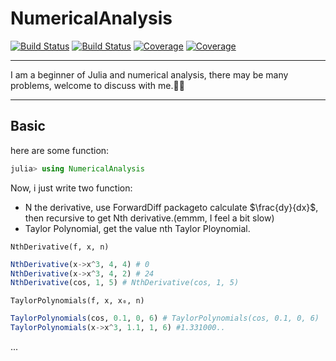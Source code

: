 # NumericalAnalysis

[![Build Status](https://travis-ci.com/ZhouZhuofei/NumericalAnalysis.jl.svg?branch=master)](https://travis-ci.com/ZhouZhuofei/NumericalAnalysis.jl)
[![Build Status](https://ci.appveyor.com/api/projects/status/github/ZhouZhuofei/NumericalAnalysis.jl?svg=true)](https://ci.appveyor.com/project/ZhouZhuofei/NumericalAnalysis-jl)
[![Coverage](https://codecov.io/gh/ZhouZhuofei/NumericalAnalysis.jl/branch/master/graph/badge.svg)](https://codecov.io/gh/ZhouZhuofei/NumericalAnalysis.jl)
[![Coverage](https://coveralls.io/repos/github/ZhouZhuofei/NumericalAnalysis.jl/badge.svg?branch=master)](https://coveralls.io/github/ZhouZhuofei/NumericalAnalysis.jl?branch=master)

****

I am a beginner of Julia and numerical analysis, there may be many problems, welcome to discuss with me.👏🤣

***

## Basic

here are some function:

```julia
julia> using NumericalAnalysis

```

Now, i just write two function:

- N the derivative, use ForwardDiff packageto calculate $\frac{dy}{dx}$, then recursive to get Nth derivative.(emmm, I feel a bit slow)
- Taylor Polynomial, get the value nth Taylor Ploynomial.



`NthDerivative(f, x, n)`

```julia
NthDerivative(x->x^3, 4, 4) # 0
NthDerivative(x->x^3, 4, 2) # 24
NthDerivative(cos, 1, 5) # NthDerivative(cos, 1, 5)
```

`TaylorPolynomials(f, x, x₀, n)`

```julia
TaylorPolynomials(cos, 0.1, 0, 6) # TaylorPolynomials(cos, 0.1, 0, 6)
TaylorPolynomials(x->x^3, 1.1, 1, 6) #1.331000..
```

...
